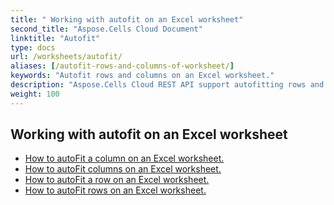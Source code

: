 ```yaml
---
title: " Working with autofit on an Excel worksheet"
second_title: "Aspose.Cells Cloud Document"
linktitle: "Autofit"
type: docs
url: /worksheets/autofit/
aliases: [/autofit-rows-and-columns-of-worksheet/]
keywords: "Autofit rows and columns on an Excel worksheet."
description: "Aspose.Cells Cloud REST API support autofitting rows and columns on an Excel worksheet. SDK support kinds of development languages. They include Android, C#, Go, Java, NodeJS, Perl, PHP, Python, Ruby, and swift."
weight: 100
---
```


## Working with autofit on an Excel worksheet

- [How to autoFit a column on an Excel worksheet.](/cells/worksheets/autofit/column/)
- [How to autoFit columns on an Excel worksheet.](/cells/worksheets/autofit/columns/)
- [How to autoFit a row on an Excel worksheet.](/cells/worksheets/autofit/row/)
- [How to autoFit rows on an Excel worksheet.](/cells/worksheets/autofit/rows/)
